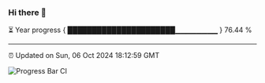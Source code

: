 ### Hi there 👋

⏳ Year progress { ██████████████████████▁▁▁▁▁▁▁▁ } 76.44 %

---

⏰ Updated on Sun, 06 Oct 2024 18:12:59 GMT

![Progress Bar CI](https://github.com/code-lakshay/GitHub-Actions-Demo/workflows/Progress%20Bar%20CI/badge.svg)
